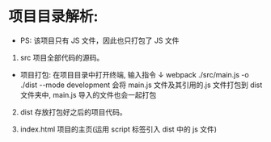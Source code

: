 # 项目目录解析:

- PS: 该项目只有 JS 文件，因此也只打包了 JS 文件

1. src 项目全部代码的源码。

- 项目打包: 在项目目录中打开终端, 输入指令 ↓
  webpack ./src/main.js -o ./dist --mode development
  会将 main.js 文件及其引用的.js 文件打包到 dist 文件夹中, main.js 导入的文件也会一起打包

2. dist 存放打包好之后的项目代码。

3. index.html 项目的主页(运用 script 标签引入 dist 中的 js 文件)

